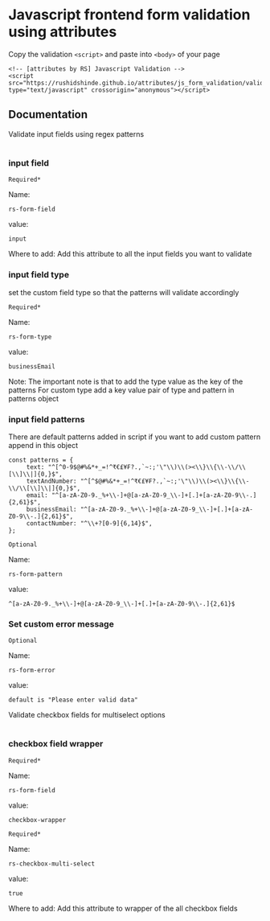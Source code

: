 # Javascript frontend form validation using attributes

Copy the validation ```<script>``` and paste into ```<body>``` of your page
```
<!-- [attributes by RS] Javascript Validation -->
<script src="https://rushidshinde.github.io/attributes/js_form_validation/validation_script.min.js" type="text/javascript" crossorigin="anonymous"></script>
```
## Documentation
Validate input fields using regex patterns   
#
### input field
```Required*```

Name:
```
rs-form-field
```
value: 
```
input
```
Where to add:  Add this attribute to all the input fields you want to validate

### input field type

set the custom field type so that the patterns will validate accordingly

```Required*```

Name:
```
rs-form-type
```
value:
``` 
businessEmail
```

Note: The important note is that to add the type value as the key of the patterns 
For custom type add a key value pair of type and pattern in patterns object

### input field patterns

There are default patterns added in script if you want to add custom pattern append in this object

```
const patterns = {
     text: "^[^0-9$@#%&*+_=!^₹€£¥₣?.,`~:;'\"\\)\\(><\\}\\{\\-\\/\\[\\]\\|]{0,}$",
     textAndNumber: "^[^$@#%&*+_=!^₹€£¥₣?.,`~:;'\"\\)\\(><\\}\\{\\-\\/\\[\\]\\|]{0,}$",
     email: "^[a-zA-Z0-9._%+\\-]+@[a-zA-Z0-9_\\-]+[.]+[a-zA-Z0-9\\-.]{2,61}$",
     businessEmail: "^[a-zA-Z0-9._%+\\-]+@[a-zA-Z0-9_\\-]+[.]+[a-zA-Z0-9\\-.]{2,61}$",
     contactNumber: "^\\+?[0-9]{6,14}$",
};
```

```Optional```

Name:
```
rs-form-pattern
```
value:
``` 
^[a-zA-Z0-9._%+\\-]+@[a-zA-Z0-9_\\-]+[.]+[a-zA-Z0-9\\-.]{2,61}$
```
### Set custom error message  
```Optional```

Name:
```
rs-form-error
```
value: 
``` 
default is "Please enter valid data"
```
Validate checkbox fields for multiselect options   
#
### checkbox field wrapper
```Required*```

Name:
```
rs-form-field
```
value: 
```
checkbox-wrapper
```
```Required*```

Name:
```
rs-checkbox-multi-select
```
value: 
```
true
```
Where to add:  Add this attribute to wrapper of the all checkbox fields
